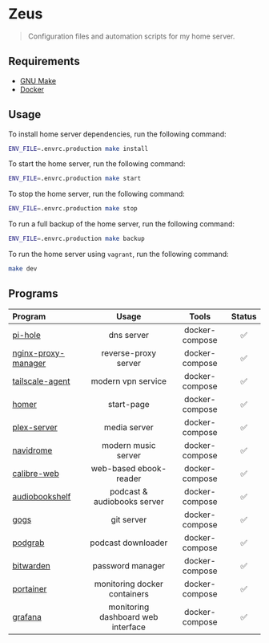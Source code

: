 # Zeus
> Configuration files and automation scripts for my home server.

## Requirements

- [GNU Make](https://www.gnu.org/software/make/)
- [Docker](https://www.docker.com/#)

## Usage
To install home server dependencies, run the following command:
```bash
ENV_FILE=.envrc.production make install
```

To start the home server, run the following command:
```bash
ENV_FILE=.envrc.production make start
```

To stop the home server, run the following command:
```bash
ENV_FILE=.envrc.production make stop
```

To run a full backup of the home server, run the following command:
```bash
ENV_FILE=.envrc.production make backup
```

To run the home server using `vagrant`, run the following command:
```bash
make dev
```

## Programs

| Program                                                               | Usage                              | Tools          | Status |
| :-------------------------------------------------------------------- | :--------------------------------: | :------------: | :----: |
| [pi-hole](https://pi-hole.net/)                                       | dns server                         | docker-compose | ✅ |
| [nginx-proxy-manager](https://nginxproxymanager.com/)                 | reverse-proxy server               | docker-compose | ✅ |
| [tailscale-agent](https://tailscale.com/)                             | modern vpn service                 | docker-compose | ✅ |
| [homer](https://github.com/bastienwirtz/homer)                        | start-page                         | docker-compose | ✅ |
| [plex-server](https://plex.tv/)                                       | media server                       | docker-compose | ✅ |
| [navidrome](https://github.com/navidrome/navidrome)                   | modern music server                | docker-compose | ✅ |
| [calibre-web](https://github.com/janeczku/calibre-web)                | web-based ebook-reader             | docker-compose | ✅ |
| [audiobookshelf](https://www.audiobookshelf.org/)                     | podcast & audiobooks server        | docker-compose | ✅ |
| [gogs](https://gogs.io/)                                              | git server                         | docker-compose | ✅ |
| [podgrab](https://github.com/akhilrex/podgrab)                        | podcast downloader                 | docker-compose | ✅ |
| [bitwarden](https://bitwarden.com/)                                   | password manager                   | docker-compose | ✅ |
| [portainer](https://docs.portainer.io/v/ce-2.9/start/install)         | monitoring docker containers       | docker-compose | ✅ |
| [grafana](https://grafana.com/)                                       | monitoring dashboard web interface | docker-compose | ✅ |
